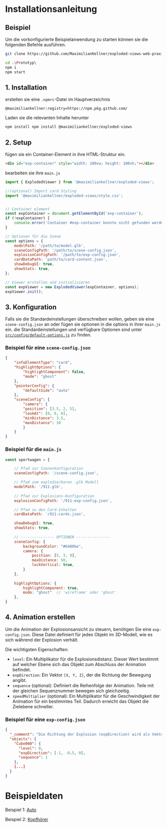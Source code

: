 # Installationsanleitung

## Beispiel
Um die vorkonfigurierte Beispielanwendung zu starten können sie die folgenden Befehle ausführen.

```sh
git clone https://github.com/MaximilianKellner/exploded-views-web-praxis-projekt.git
```
```sh
cd .\Prototyp\
npm i
npm start
```

## 1. Installation

erstellen sie eine `.npmrc`-Datei im Hauptverzeichnis
```
@maximiliankellner:registry=https://npm.pkg.github.com/
```

Laden sie die relevanten Inhalte herunter
```sh
npm install npm install @maximiliankellner/exploded-views
```

## 2. Setup

fügen sie ein Container-Element in ihre HTML-Struktur ein.
```html
<div id="exp-container" style="width: 100vw; height: 100vh;"></div>
```

bearbeiten sie ihre `main.js`
```js
import { ExplodedViewer } from '@maximiliankellner/exploded-views';

//(optional) Import card Styling
import '@maximiliankellner/exploded-views/style.css';


// Container element
const expContainer = document.getElementById('exp-container');
if (!expContainer) {
    console.error('Container #exp-container konnte nicht gefunden werden.');
}

// Optionen für die Szene
const options = {
    modelPath: '/path/to/model.glb',
    sceneConfigPath: '/path/to/scene-config.json',
    explosionConfigPath: '/path/to/exp-config.json',
    cardDataPath: 'path/to/card-content.json',
    showDebugUI: true,
    showStats: true,
};

// Viewer erstellen und initialisieren
const expViewer = new ExplodedViewer(expContainer, options);
expViewer.init();
```

## 3. Konfiguration
Falls sie die Standardeinstellungen  überschreiben wollen, geben sie eine `scene-config.json` an oder fügen sie optionen in die options in ihrer `main.js` ein. die Standardeinstellungen und verfügbare Optionen sind unter [`src/config/default-options.js`](https://github.com/MaximilianKellner/exploded-views-web-praxis-projekt/blob/main/Prototyp/src/config/default-options.js) zu finden.

### Beispiel für eine `scene-config.json`

```json
{
    "infoElementType": "card",
    "highlightOptions": {
        "highlightComponent": false,
        "mode": "ghost"
    },
    "pointerConfig": {
        "defaultSide": "auto"
    },
    "sceneConfig": {
        "camera": {
        "position": [3.5, 2, 5],
        "lookAt": [0, 0, 0],
        "minDistance": 3.5,
        "maxDistance": 10
        }
    }
}
```

### Beispiel für die `main.js` 

```js
const sportwagen = {

    // Pfad zur Szenenkonfiguration
    sceneConfigPath: '/scene-config.json', 

    // Pfad zum explodierbaren .glb Modell
    modelPath: '/911.glb', 
    
    // Pfad zur Explosions-Konfiguration
    explosionConfigPath: '/911-exp-config.json',

    // Pfad zu den Card-Inhalten
    cardDataPath: '/911-cards.json',

    showDebugUI: true,
    showStats: true,
    
    // --------------- OPTIONEN ---------------
    sceneConfig: {
        backgroundColor: "#6480be",
        camera: {
            position: [5, 3, 9],
            maxDistance: 50,
            lockVertical: true,
        }
    },
    
    highlightOptions: {
        highlightComponent: true,
        mode: "ghost"  // 'wireframe' oder 'ghost'
    },
}
```

## 4. Animation erstellen

Um die Animation der Explosionsansicht zu steuern, benötigen Sie eine `exp-config.json`. Diese Datei definiert für jedes Objekt im 3D-Modell, wie es sich während der Explosion verhält.

Die wichtigsten Eigenschaften:
- `level`: Ein Multiplikator für die Explosionsdistanz. Dieser Wert bestimmt auf welcher Ebene sich das Objekt zum Abschluss der Animation befindet.
- `expDirection`: Ein Vektor `[X, Y, Z]`, der die Richtung der Bewegung angibt.
- `sequence` (optional): Definiert die Reihenfolge der Animation. Teile mit der gleichen Sequenznummer bewegen sich gleichzeitig.
- `speedMultiplier` (optional): Ein Multiplikator für die Geschwindigkeit der Animation für ein bestimmtes Teil. Dadurch erreicht das Objekt die Zielebene schneller.

### Beispiel für eine `exp-config.json`

```json
{
  "_comment": "Die Richtung der Explosion (expDirection) wird als Vektor [X, Y, Z] angegeben.",
  "objects": {
    "Cube000": {
      "level": 0,
      "expDirection": [-1, -0.5, 0],
      "sequence": 1
    },
    [...]
  }
}
```

# Beispieldaten

Beispiel 1: [Auto](https://github.com/MaximilianKellner/exploded-views-web-praxis-projekt/tree/main/Prototyp/public/car)

Beispiel 2: [Kopfhörer](https://github.com/MaximilianKellner/exploded-views-web-praxis-projekt/tree/main/Prototyp/public/kopfhoerer)
